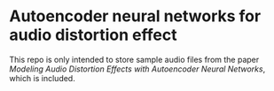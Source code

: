# Autoencoder neural networks for audio distortion effect

This repo is only intended to store sample audio files from the paper *Modeling Audio Distortion Effects with
Autoencoder Neural Networks*, which is included.
